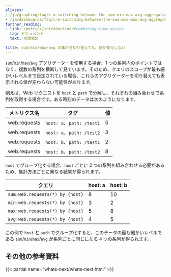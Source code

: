 ```yaml
---
aliases:
- /ja/graphing/faq/i-m-switching-between-the-sum-min-max-avg-aggregators-but-the-values-look-the-same
- /ja/dashboards/faq/i-m-switching-between-the-sum-min-max-avg-aggregators-but-the-values-look-the-same
further_reading:
- link: /metrics/introduction/#combining-time-series
  tag: ドキュメント
  text: 空間集計

title: sum/min/max/avg の集計を切り替えても、値が変化しない
---
```


`sum`/`min`/`max`/`avg` アグリゲーターを使用する場合、1 つの系列内のポイントではなく、複数の系列を横断して見ています。そのため、クエリのスコープが最も細かいレベルまで設定されている場合、これらのアグリゲーターを切り替えても表示される値が変わらない可能性があります。

例えば、Web リクエストを `host` と `path` で分解し、それぞれの組み合わせで系列を取得する場合です。ある時刻のデータは次のようになります。

| メトリクス名  | タグ                      | 値 |
| ------------ | ------------------------- | ----- |
| web.requests | `host: a`、`path: /test1` | 5     |
| web.requests | `host: a`、`path: /test2` | 3     |
| web.requests | `host: b`、`path: /test1` | 2     |
| web.requests | `host: b`、`path: /test2` | 8     |

`host` でグループ化する場合、`host` ごとに 2 つの系列を組み合わせる必要があるため、集計方法ごとに異なる結果が得られます。

| クエリ                           | host: a | host: b |
| ------------------------------- | ------- | ------- |
| `sum:web.requests(*) by {host}` | 8       | 10      |
| `min:web.requests(*) by {host}` | 3       | 2       |
| `max:web.requests(*) by {host}` | 5       | 8       |
| `avg:web.requests(*) by {host}` | 4       | 5       |

この例で `host` **と** `path` でグループ化すると、このデータの最も細かいレベルである `sum`/`min`/`max`/`avg` が系列ごとに同じになる 4 つの系列が得られます。

## その他の参考資料

{{< partial name="whats-next/whats-next.html" >}}

